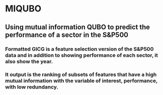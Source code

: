# MIQUBO
## Using mutual information QUBO to predict the performance of a sector in the S&P500 

### Formatted GICG is a feature selection version of the S&P500 data and in addition to showing performance of each sector, it also show the year. 

### It output is the ranking of subsets of features that have a high mutual information with the variable of interest, performance, with low redundancy. 

